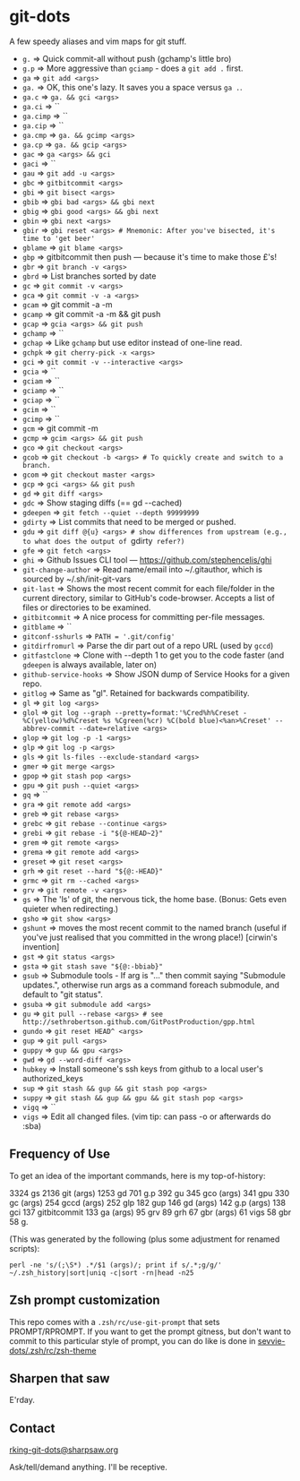 git-dots
========

A few speedy aliases and vim maps for git stuff.

<!--
Requires: https://github.com/sharpsaw/perl-dots (for its bin/bin-docs)
Update by having sharpsaw/perl-dots then yy@" on the next line:
jjV}k!bin-docs
-->
* `g.` ⇒ Quick commit-all without push (gchamp's little bro)
* `g.p` ⇒ More aggressive than `gciamp` - does a `git add .` first.
* `ga` ⇒ `git add <args>`
* `ga.` ⇒ OK, this one's lazy. It saves you a space versus `ga .`.
* `ga.c` ⇒ `ga. && gci <args>`
* `ga.ci` ⇒ ``
* `ga.cimp` ⇒ ``
* `ga.cip` ⇒ ``
* `ga.cmp` ⇒ `ga. && gcimp <args>`
* `ga.cp` ⇒ `ga. && gcip <args>`
* `gac` ⇒ `ga <args> && gci`
* `gaci` ⇒ ``
* `gau` ⇒ `git add -u <args>`
* `gbc` ⇒ `gitbitcommit <args>`
* `gbi` ⇒ `git bisect <args>`
* `gbib` ⇒ `gbi bad <args> && gbi next`
* `gbig` ⇒ `gbi good <args> && gbi next`
* `gbin` ⇒ `gbi next <args>`
* `gbir` ⇒ `gbi reset <args> # Mnemonic: After you've bisected, it's time to 'get beer'`
* `gblame` ⇒ `git blame <args>`
* `gbp` ⇒ gitbitcommit then push — because it's time to make those £'s!
* `gbr` ⇒ `git branch -v <args>`
* `gbrd` ⇒ List branches sorted by date
* `gc` ⇒ `git commit -v <args>`
* `gca` ⇒ `git commit -v -a <args>`
* `gcam` ⇒ git commit -a -m
* `gcamp` ⇒ git commit -a -m <args> && git push
* `gcap` ⇒ `gcia <args> && git push`
* `gchamp` ⇒ ``
* `gchap` ⇒ Like `gchamp` but use editor instead of one-line read.
* `gchpk` ⇒ `git cherry-pick -x <args>`
* `gci` ⇒ `git commit -v --interactive <args>`
* `gcia` ⇒ ``
* `gciam` ⇒ ``
* `gciamp` ⇒ ``
* `gciap` ⇒ ``
* `gcim` ⇒ ``
* `gcimp` ⇒ ``
* `gcm` ⇒ git commit -m
* `gcmp` ⇒ `gcim <args> && git push`
* `gco` ⇒ `git checkout <args>`
* `gcob` ⇒ `git checkout -b <args> # To quickly create and switch to a branch.`
* `gcom` ⇒ `git checkout master <args>`
* `gcp` ⇒ `gci <args> && git push`
* `gd` ⇒ `git diff <args>`
* `gdc` ⇒ Show staging diffs (== gd --cached)
* `gdeepen` ⇒ `git fetch --quiet --depth 99999999`
* `gdirty` ⇒ List commits that need to be merged or pushed.
* `gdu` ⇒ `git diff @{u} <args> # show differences from upstream (e.g., to what does the output of `gdirty` refer?)`
* `gfe` ⇒ `git fetch <args>`
* `ghi` ⇒ Github Issues CLI tool — https://github.com/stephencelis/ghi
* `git-change-author` ⇒ Read name/email into ~/.gitauthor, which is sourced by ~/.sh/init-git-vars
* `git-last` ⇒ Shows the most recent commit for each file/folder in the current directory, similar to GitHub's code-browser. Accepts a list of files or directories to be examined.
* `gitbitcommit` ⇒ A nice process for committing per-file messages.
* `gitblame` ⇒ ``
* `gitconf-sshurls` ⇒ `PATH = '.git/config'`
* `gitdirfromurl` ⇒ Parse the dir part out of a repo URL (used by `gccd`)
* `gitfastclone` ⇒ Clone with --depth 1 to get you to the code faster (and `gdeepen` is always available, later on)
* `github-service-hooks` ⇒ Show JSON dump of Service Hooks for a given repo.
* `gitlog` ⇒ Same as "gl". Retained for backwards compatibility.
* `gl` ⇒ `git log <args>`
* `glol` ⇒ `git log --graph --pretty=format:'%Cred%h%Creset -%C(yellow)%d%Creset %s %Cgreen(%cr) %C(bold blue)<%an>%Creset' --abbrev-commit --date=relative <args>`
* `glop` ⇒ `git log -p -1 <args>`
* `glp` ⇒ `git log -p <args>`
* `gls` ⇒ `git ls-files --exclude-standard <args>`
* `gmer` ⇒ `git merge <args>`
* `gpop` ⇒ `git stash pop <args>`
* `gpu` ⇒ `git push --quiet <args>`
* `gq` ⇒ ``
* `gra` ⇒ `git remote add <args>`
* `greb` ⇒ `git rebase <args>`
* `grebc` ⇒ `git rebase --continue <args>`
* `grebi` ⇒ `git rebase -i "${@-HEAD~2}"`
* `grem` ⇒ `git remote <args>`
* `grema` ⇒ `git remote add <args>`
* `greset` ⇒ `git reset <args>`
* `grh` ⇒ `git reset --hard "${@:-HEAD}"`
* `grmc` ⇒ `git rm --cached <args>`
* `grv` ⇒ `git remote -v <args>`
* `gs` ⇒ The 'ls' of git, the nervous tick, the home base. (Bonus: Gets even quieter when redirecting.)
* `gsho` ⇒ `git show <args>`
* `gshunt` ⇒ moves the most recent commit to the named branch (useful if you've just realised that you committed in the wrong place!) [cirwin's invention]
* `gst` ⇒ `git status <args>`
* `gsta` ⇒ `git stash save "${@:-bbiab}"`
* `gsub` ⇒ Submodule tools - If arg is "..." then commit saying "Submodule updates.", otherwise run args as a command foreach submodule, and default to "git status".
* `gsuba` ⇒ `git submodule add <args>`
* `gu` ⇒ `git pull --rebase <args> # see http://sethrobertson.github.com/GitPostProduction/gpp.html`
* `gundo` ⇒ `git reset HEAD^ <args>`
* `gup` ⇒ `git pull <args>`
* `guppy` ⇒ `gup && gpu <args>`
* `gwd` ⇒ `gd --word-diff <args>`
* `hubkey` ⇒ Install someone's ssh keys from github to a local user's authorized_keys
* `sup` ⇒ `git stash && gup && git stash pop <args>`
* `suppy` ⇒ `git stash && gup && gpu && git stash pop <args>`
* `vigq` ⇒ ``
* `vigs` ⇒ Edit all changed files. (vim tip: can pass -o or afterwards do :sba)

Frequency of Use
----------------

To get an idea of the important commands, here is my top-of-history:

   3324 gs
   2136 git (args)
   1253 gd
    701 g.p
    392 gu
    345 gco (args)
    341 gpu
    330 gc (args)
    254 gccd (args)
    252 glp
    182 gup
    146 gd (args)
    142 g.p (args)
    138 gci
    137 gitbitcommit
    133 ga (args)
     95 grv
     89 grh
     67 gbr (args)
     61 vigs
     58 gbr
     58 g.


(This was generated by the following (plus some adjustment for renamed scripts):

    perl -ne 's/(;\S*) .*/$1 (args)/; print if s/.*;g/g/' ~/.zsh_history|sort|uniq -c|sort -rn|head -n25

Zsh prompt customization
------------------------

This repo comes with a `.zsh/rc/use-git-prompt` that sets PROMPT/RPROMPT. If
you want to get the prompt gitness, but don't want to commit to this
particular style of prompt, you can do like is done in
[sevvie-dots/.zsh/rc/zsh-theme](https://github.com/sevvie/sevvie-dots/blob/master/.zsh/rc/zsh-theme)

Sharpen that saw
----------------

E'rday.

Contact
-------

rking-git-dots@sharpsaw.org

Ask/tell/demand anything. I'll be receptive.
